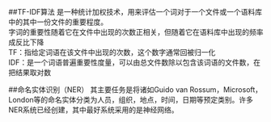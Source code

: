 ##TF-IDF算法
是一种统计加权技术，用来评估一个词对于一个文件或一个语料库中的其中一份文件的重要程度。
<br/>
字词的重要性随着它在文件中出现的次数正相关，但随着它在语料库中出现的频率成反比下降
<br/>
TF：指给定词语在该文件中出现的次数，这个数字通常回被归一化
<br/>
IDF：是一个词语普遍重要性度量，可以由总文件数除以包含该词语的文件数，在把结果取对数


##命名实体识别（NER）
其主要任务是将诸如Guido van Rossum，Microsoft，London等的命名实体分类为人员，组织，地点，时间，日期等预定类别。许多NER系统已经创建，其中最好系统采用的是神经网络。